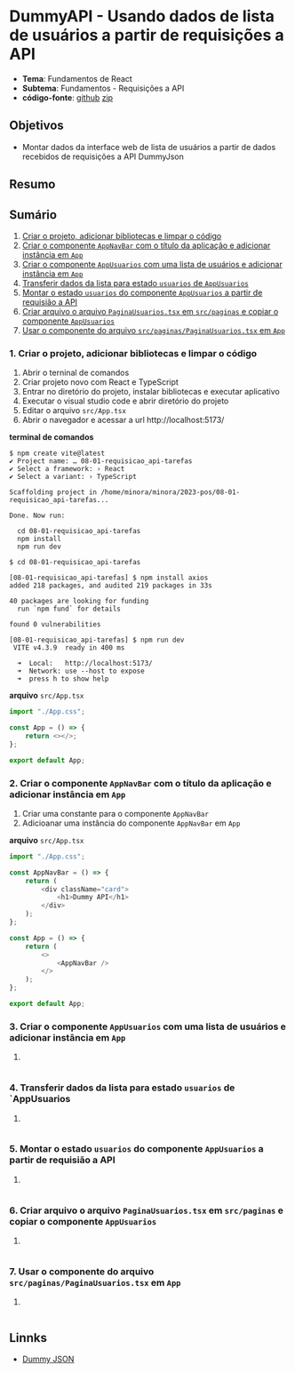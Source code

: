 # DummyAPI - Usando dados de lista de usuários a partir de requisições a API
- **Tema**: Fundamentos de React
- **Subtema**: Fundamentos - Requisições a API
- **código-fonte**: [github](https://github.com/infoweb-pos/2023-webapp-08-pratica_de_lab-dummy-01) [zip](https://github.com/infoweb-pos/2023-webapp-08-pratica_de_lab-dummy-01/archive/refs/tags/pagina-inicial.zip)

## Objetivos
- Montar dados da interface web de lista de usuários a partir de dados recebidos de requisições a API DummyJson

## Resumo

## Sumário
1. [Criar o projeto, adicionar bibliotecas e limpar o código]()
2. [Criar o componente `AppNavBar` com o título da aplicação e adicionar instância em `App`]()
3. [Criar o componente `AppUsuarios` com uma lista de usuários e adicionar instância em `App`]()
4. [Transferir dados da lista para estado `usuarios` de `AppUsuarios`]()
5. [Montar o estado `usuarios` do componente `AppUsuarios` a partir de requisião a API]()
6. [Criar arquivo o arquivo `PaginaUsuarios.tsx` em `src/paginas` e copiar o componente `AppUsuarios`]()
7. [Usar o componente do arquivo `src/paginas/PaginaUsuarios.tsx` em `App`]()

### 1. Criar o projeto, adicionar bibliotecas e limpar o código
1. Abrir o terninal de comandos
2. Criar projeto novo com React e TypeScript
3. Entrar no diretório do projeto, instalar bibliotecas e executar aplicativo
4. Executar o visual studio code e abrir diretório do projeto
5. Editar o arquivo `src/App.tsx`
6. Abrir o navegador e acessar a url http://localhost:5173/

**terminal de comandos**
```console
$ npm create vite@latest
✔ Project name: … 08-01-requisicao_api-tarefas
✔ Select a framework: › React
✔ Select a variant: › TypeScript

Scaffolding project in /home/minora/minora/2023-pos/08-01-requisicao_api-tarefas...

Done. Now run:

  cd 08-01-requisicao_api-tarefas
  npm install
  npm run dev

$ cd 08-01-requisicao_api-tarefas

[08-01-requisicao_api-tarefas] $ npm install axios
added 218 packages, and audited 219 packages in 33s

40 packages are looking for funding
  run `npm fund` for details

found 0 vulnerabilities

[08-01-requisicao_api-tarefas] $ npm run dev
 VITE v4.3.9  ready in 400 ms

  ➜  Local:   http://localhost:5173/
  ➜  Network: use --host to expose
  ➜  press h to show help

```

**arquivo** `src/App.tsx`
```javascript
import "./App.css";

const App = () => {
	return <></>;
};

export default App;

```

### 2. Criar o componente `AppNavBar` com o título da aplicação e adicionar instância em `App`

1. Criar uma constante para o componente `AppNavBar`
2. Adicioanar uma instância do componente `AppNavBar` em `App`

**arquivo** `src/App.tsx`
```javascript
import "./App.css";

const AppNavBar = () => {
	return (
		<div className="card">
			<h1>Dummy API</h1>
		</div>
	);
};

const App = () => {
	return (
		<>
			<AppNavBar />
		</>
	);
};

export default App;

```

### 3. Criar o componente `AppUsuarios` com uma lista de usuários e adicionar instância em `App`
1. 

```javascript

```

### 4. Transferir dados da lista para estado `usuarios` de `AppUsuarios
1. 

```javascript

```

### 5. Montar o estado `usuarios` do componente `AppUsuarios` a partir de requisião a API
1. 

```javascript

```

### 6. Criar arquivo o arquivo `PaginaUsuarios.tsx` em `src/paginas` e copiar o componente `AppUsuarios`
1. 

```javascript

```

### 7. Usar o componente do arquivo `src/paginas/PaginaUsuarios.tsx` em `App`
1. 

```javascript

```

## Linnks
- [Dummy JSON](https://dummyjson.com/)
